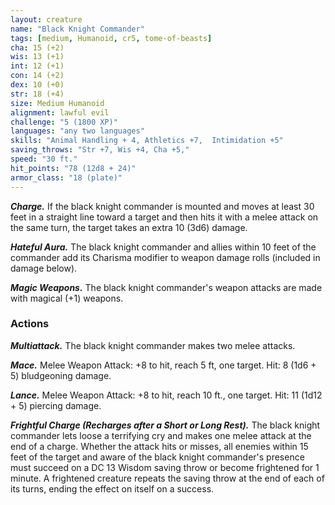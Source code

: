 ```yaml
---
layout: creature
name: "Black Knight Commander"
tags: [medium, Humanoid, cr5, tome-of-beasts]
cha: 15 (+2)
wis: 13 (+1)
int: 12 (+1)
con: 14 (+2)
dex: 10 (+0)
str: 18 (+4)
size: Medium Humanoid
alignment: lawful evil
challenge: "5 (1800 XP)"
languages: "any two languages"
skills: "Animal Handling + 4, Athletics +7,  Intimidation +5"
saving_throws: "Str +7, Wis +4, Cha +5,"
speed: "30 ft."
hit_points: "78 (12d8 + 24)"
armor_class: "18 (plate)"
---
```


***Charge.*** If the black knight commander is mounted and moves at least 30 feet in a straight line toward a target and then hits it with a melee attack on the same turn, the target takes an extra 10 (3d6) damage.

***Hateful Aura.*** The black knight commander and allies within 10 feet of the commander add its Charisma modifier to weapon damage rolls (included in damage below).

***Magic Weapons.*** The black knight commander's weapon attacks are made with magical (+1) weapons.

### Actions

***Multiattack.*** The black knight commander makes two melee attacks.

***Mace.*** Melee Weapon Attack: +8 to hit, reach 5 ft, one target. Hit: 8 (1d6 + 5) bludgeoning damage.

***Lance.*** Melee Weapon Attack: +8 to hit, reach 10 ft., one target. Hit: 11 (1d12 + 5) piercing damage.

***Frightful Charge (Recharges after a Short or Long Rest).*** The black knight commander lets loose a terrifying cry and makes one melee attack at the end of a charge. Whether the attack hits or misses, all enemies within 15 feet of the target and aware of the black knight commander's presence must succeed on a DC 13 Wisdom saving throw or become frightened for 1 minute. A frightened creature repeats the saving throw at the end of each of its turns, ending the effect on itself on a success.

